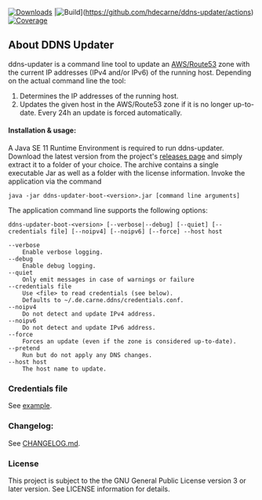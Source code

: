 [![Downloads](https://img.shields.io/github/downloads/hdecarne/ddns-updater/total.svg)](https://github.com/hdecarne/ddns-updater/releases)
|![Build](https://github.com/hdecarne/ddns-updater/actions/workflows/build-on-linux.yml/badge.svg)](https://github.com/hdecarne/ddns-updater/actions)
[![Coverage](https://sonarcloud.io/api/project_badges/measure?project=de.carne%3Addns-updater&metric=coverage)](https://sonarcloud.io/dashboard?id=de.carne%3Addns-updater)

## About DDNS Updater
ddns-updater is a command line tool to update an [AWS/Route53](https://aws.amazon.com/de/route53/) zone with the current IP addresses (IPv4 and/or IPv6) of the running host.
Depending on the actual command line the tool:
1. Determines the IP addresses of the running host.
2. Updates the given host in the AWS/Route53 zone if it is no longer up-to-date. Every 24h an update is forced automatically. 

#### Installation & usage:
A Java SE 11 Runtime Environment is required to run ddns-updater.
Download the latest version from the project's [releases page](https://github.com/hdecarne/ddns-updater/releases/latest) and simply extract it to a folder of your choice.
The archive contains a single executable Jar as well as a folder with the license information. Invoke the application via the command

```
java -jar ddns-updater-boot-<version>.jar [command line arguments]
```

The application command line supports the following options:
```
ddns-updater-boot-<version> [--verbose|--debug] [--quiet] [--credentials file] [--noipv4] [--noipv6] [--force] --host host

--verbose
	Enable verbose logging.
--debug
	Enable debug logging.
--quiet
	Only emit messages in case of warnings or failure
--credentials file
	Use <file> to read credentials (see below).
	Defaults to ~/.de.carne.ddns/credentials.conf.
--noipv4
	Do not detect and update IPv4 address.
--noipv6
	Do not detect and update IPv6 address.
--force
	Forces an update (even if the zone is considered up-to-date).
--pretend
	Run but do not apply any DNS changes.
--host host
	The host name to update.
```

### Credentials file
See [example](https://raw.githubusercontent.com/hdecarne/ddns-updater/master/src/test/resources/credentials.conf).

### Changelog:
See [CHANGELOG.md](https://raw.githubusercontent.com/hdecarne/ddns-updater/master/CHANGELOG.md).


### License
This project is subject to the the GNU General Public License version 3 or later version.
See LICENSE information for details.

